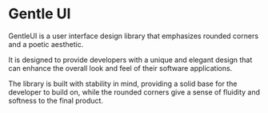 # Gentle UI

GentleUI is a user interface design library that emphasizes rounded corners and
a poetic aesthetic.

It is designed to provide developers with a unique and elegant design that can
enhance the overall look and feel of their software applications.

The library is built with stability in mind, providing a solid base for the
developer to build on, while the rounded corners give a sense of fluidity and
softness to the final product.
